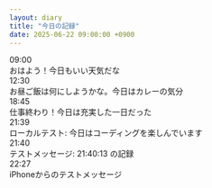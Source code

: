 ```yaml
---
layout: diary
title: "今日の記録"
date: 2025-06-22 09:00:00 +0900
---
```


<div class="diary-message">
  <div class="diary-message-time">09:00</div>
  <div class="diary-message-content">おはよう！今日もいい天気だな</div>
</div>

<div class="diary-message">
  <div class="diary-message-time">12:30</div>
  <div class="diary-message-content">お昼ご飯は何にしようかな。今日はカレーの気分</div>
</div>

<div class="diary-message">
  <div class="diary-message-time">18:45</div>
  <div class="diary-message-content">仕事終わり！今日は充実した一日だった</div>
</div>

<div class="diary-message">
  <div class="diary-message-time">21:39</div>
  <div class="diary-message-content">ローカルテスト: 今日はコーディングを楽しんでいます</div>
</div>

<div class="diary-message">
  <div class="diary-message-time">21:40</div>
  <div class="diary-message-content">テストメッセージ: 21:40:13 の記録</div>
</div>

<div class="diary-message">
  <div class="diary-message-time">22:27</div>
  <div class="diary-message-content">iPhoneからのテストメッセージ</div>
</div>
